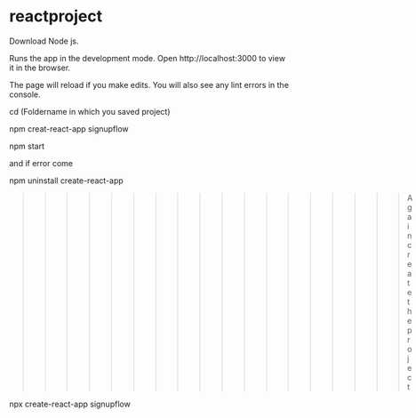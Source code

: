 # reactproject


Download Node js.

Runs the app in the development mode.
Open http://localhost:3000 to view it in the browser.

The page will reload if you make edits.
You will also see any lint errors in the console.

>>>>>>>>>>>>>

cd (Foldername in which you saved project)

>>>>>>>>>>>>>>

npm creat-react-app signupflow

>>>>>>>>>>>>>

npm start

>>>>>>>>>>>>

and if error come 

npm uninstall create-react-app

>>>>>>>>>>>>>>>>>>Again create the project

npx create-react-app signupflow

